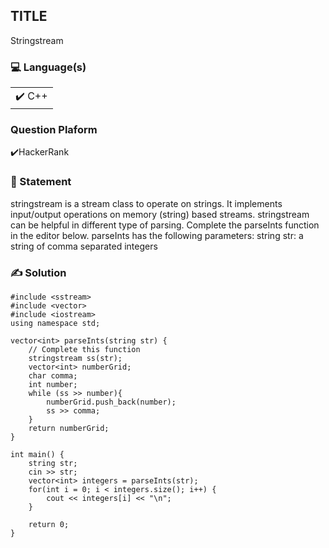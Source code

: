 ## TITLE
Stringstream

### 💻 Language(s)

<table>
    <tr>
        <td>✔️ C++</td>
    </tr>
</table>

### Question Plaform
✔️HackerRank

### 📖 Statement

stringstream is a stream class to operate on strings. It implements input/output operations on memory (string) based streams. stringstream can be helpful in different type of parsing. 
Complete the parseInts function in the editor below.
parseInts has the following parameters:
string str: a string of comma separated integers

### ✍️ Solution

```
#include <sstream>
#include <vector>
#include <iostream>
using namespace std;

vector<int> parseInts(string str) {
	// Complete this function
    stringstream ss(str);
    vector<int> numberGrid;
    char comma;
    int number;
    while (ss >> number){
        numberGrid.push_back(number);
        ss >> comma;
    }
    return numberGrid;
}

int main() {
    string str;
    cin >> str;
    vector<int> integers = parseInts(str);
    for(int i = 0; i < integers.size(); i++) {
        cout << integers[i] << "\n";
    }
    
    return 0;
}
```